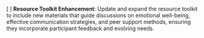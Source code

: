 [ ] **Resource Toolkit Enhancement**: Update and expand the resource toolkit to include new materials that guide discussions on emotional well-being, effective communication strategies, and peer support methods, ensuring they incorporate participant feedback and evolving needs.